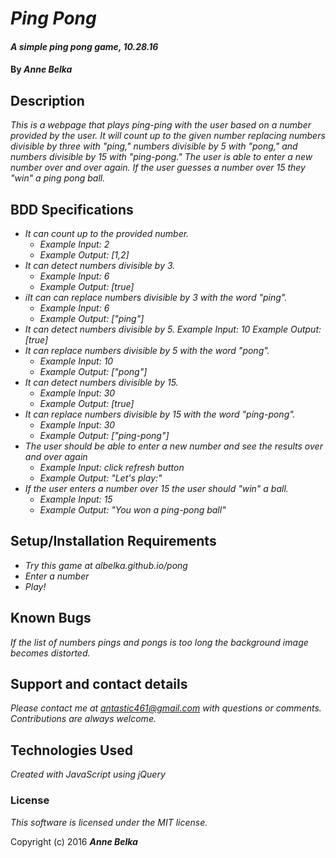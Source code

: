 # _Ping Pong_

#### _A simple ping pong game, 10.28.16_

#### By _**Anne Belka**_

## Description

_This is a webpage that plays ping-ping with the user based on a number provided by the user. It will count up to the given number replacing numbers divisible by three with "ping," numbers divisible by 5 with "pong," and numbers divisible by 15 with "ping-pong." The user is able to enter a new number over and over again. If the user guesses a number over 15 they "win" a ping pong ball._

## BDD Specifications

* _It can count up to the provided number._
    * _Example Input: 2_
    * _Example Output: [1,2]_
* _It can detect numbers divisible by 3._
    * _Example Input: 6_
    * _Example Output: [true]_
* _iIt can can replace numbers divisible by 3 with the word "ping"._
    * _Example Input: 6_
    * _Example Output: ["ping"]_
* _It can detect numbers divisible by 5._
    _Example Input: 10_
    _Example Output: [true]_
* _It can replace numbers divisible by 5 with the word "pong"._
    * _Example Input: 10_
    * _Example Output: ["pong"]_
* _It can detect numbers divisible by 15._
    * _Example Input: 30_
    * _Example Output: [true]_
* _It can replace numbers divisible by 15 with the word "ping-pong"._
    * _Example Input: 30_
    * _Example Output: ["ping-pong"]_
* _The user should be able to enter a new number and see the results    over and over again_
    * _Example Input: click refresh button_
    * _Example Output: "Let's play:"_
* _If the user enters a number over 15 the user should "win" a ball._
    * _Example Input: 15_
    * _Example Output: "You won a ping-pong ball"_
## Setup/Installation Requirements

* _Try this game at albelka.github.io/pong_
* _Enter a number_
* _Play!_

## Known Bugs

_If the list of numbers pings and pongs is too long the background image becomes distorted._

## Support and contact details

_Please contact me at antastic461@gmail.com with questions or comments. Contributions are always welcome._

## Technologies Used

_Created with JavaScript using jQuery_

### License

*This software is licensed under the MIT license.*

Copyright (c) 2016 **_Anne Belka_**
